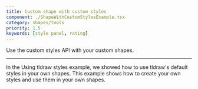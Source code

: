 ```yaml
---
title: Custom shape with custom styles
component: ./ShapeWithCustomStylesExample.tsx
category: shapes/tools
priority: 1.5
keywords: [style panel, rating]
---
```


Use the custom styles API with your custom shapes.

---

In the Using tldraw styles example, we showed how to use tldraw's default styles in your own shapes. This example shows how to create your own styles and use them in your own shapes.
